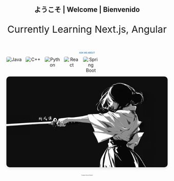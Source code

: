 <div align="center">
  <h2>ようこそ | Welcome | Bienvenido</h2>
  <p style="font-size: 30px;">Currently Learning Next.js, Angular</p>
  <br>
  <p style="font-size: 50%; color: #00599C; font-family: 'Roboto', Arial, sans-serif; margin-top: 5px; margin-bottom: 8px;">
  ASK ME ABOUT
</p>
<p style="display: flex; justify-content: flex-start; align-items: center; gap: 12px; margin-top: 0;">
  <img src="https://cdn.jsdelivr.net/npm/devicon@2.15.1/icons/java/java-original.svg" 
       alt="Java" 
       style="width: 48px; height: 48px; border-radius: 4px; transition: transform 0.2s;" 
       onmouseover="this.style.transform='scale(1.1)'" 
       onmouseout="this.style.transform='scale(1)'">
  <img src="https://icon.icepanel.io/Technology/svg/C%2B%2B-%28CPlusPlus%29.svg" 
       alt="C++" 
       style="width: 48px; height: 48px; border-radius: 4px; transition: transform 0.2s;" 
       onmouseover="this.style.transform='scale(1.1)'" 
       onmouseout="this.style.transform='scale(1)'">
  <img src="https://cdn.jsdelivr.net/npm/devicon@2.15.1/icons/python/python-original.svg" 
       alt="Python" 
       style="width: 48px; height: 48px; border-radius: 4px; transition: transform 0.2s;" 
       onmouseover="this.style.transform='scale(1.1)'" 
       onmouseout="this.style.transform='scale(1)'">
  <img src="https://cdn.jsdelivr.net/npm/devicon@2.15.1/icons/react/react-original.svg" 
       alt="React" 
       style="width: 48px; height: 48px; border-radius: 4px; transition: transform 0.2s;" 
       onmouseover="this.style.transform='scale(1.1)'" 
       onmouseout="this.style.transform='scale(1)'">
  <img src="https://cdn.jsdelivr.net/npm/devicon@2.15.1/icons/spring/spring-original.svg" 
       alt="Spring Boot" 
       style="width: 48px; height: 48px; border-radius: 4px; transition: transform 0.2s;" 
       onmouseover="this.style.transform='scale(1.1)'" 
       onmouseout="this.style.transform='scale(1)'">
</p>
  <img src="https://github.com/NingJjwo/NingJjwo/blob/main/backgroundl.png" 
       alt="Profile Background" 
       style="width: 100%; 
              max-width: 1200px; 
              height: auto; 
              min-height: 200px; 
              max-height: 500px; 
              object-fit: cover; 
              object-position: center; 
              border-radius: 10px; 
              box-shadow: 0 4px 8px rgba(0,0,0,0.1);">
  <br><br>
</div>
<p align="center" style="font-size: 20%;"><em>Computer Science Student</em></p>


